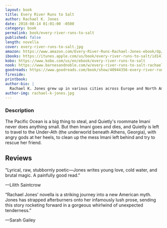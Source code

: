 ```yaml
---
layout: book
title: Every River Runs to Salt
author: Rachael K. Jones
date: 2018-08-14 01:01:00 -0500
category: book
permalink: book/every-river-runs-to-salt
published: false
length: novella
cover: every-river-runs-to-salt.jpg
amazon: https://www.amazon.com/Every-River-Runs-Rachael-Jones-ebook/dp/B07DM5S8TY/ref=sr_1_1?ie=UTF8&qid=1532540394&sr=8-1&keywords=every+river+runs+to+salt
ibooks: https://itunes.apple.com/us/book/every-river-runs-to-salt/id1416637800?ls=1&mt=11
kobo: https://www.kobo.com/us/en/ebook/every-river-runs-to-salt
nook: https://www.barnesandnoble.com/w/every-river-runs-to-salt-rachael-k-jones/1128904287?ean=2940161993897
goodreads: https://www.goodreads.com/book/show/40944356-every-river-runs-to-salt?from_search=true
fireside:
printbook:
author-bio: |
  Rachael K. Jones grew up in various cities across Europe and North America, picked up (and mostly forgot) six languages, and acquired several degrees in the arts and sciences. Now she writes speculative fiction in Portland, Oregon. Contrary to the rumors, she is probably not a secret android. Rachael is a World Fantasy Award nominee and Tiptree Award honoree. Her fiction has appeared in dozens of venues worldwide, including _Lightspeed_, _Beneath Ceaseless Skies_, _Strange Horizons_, and _PodCastle_. Follow her on Twitter [@RachaelKJones](https://twitter.com/RachaelKJones).
author-img: rachael-k-jones.jpg
---
```


### Description

The Pacific Ocean is a big thing to steal, and Quietly's roommate Imani never does anything small. But then Imani goes and dies, and Quietly is left to travel to the Under-Ath (the underworld beneath Athens, Georgia), with angry gods at her heels, to clean up the mess Imani left behind and try to rescue her friend.

## Reviews
"Lyrical, raw, stubbornly poetic—Jones writes young love, cold water, and brutal magic. A painfully good read."

—Lilith Saintcrow

“Rachael Jones' novella is a striking journey into a new American myth. Jones has strapped afterburners onto her infamously lush prose, sending this story rocketing forward in a gorgeous whirlwind of unexpected tenderness.”

—Sarah Gailey
